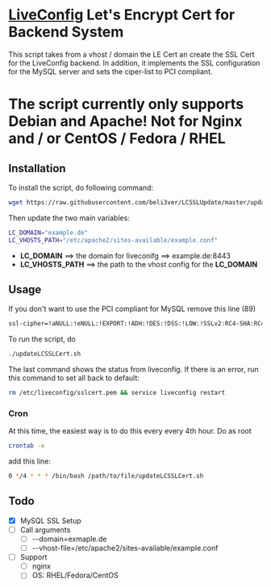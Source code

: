 # [LiveConfig](https://www.liveconfig.com/]) Let's Encrypt Cert for Backend System
This script takes from a vhost / domain the LE Cert an create the SSL Cert for the LiveConfig backend.
In addition, it implements the SSL configuration for the MySQL server and sets the ciper-list to PCI compliant.

# The script currently only supports Debian and Apache! Not for Nginx and / or CentOS / Fedora / RHEL

## Installation
To install the script, do following command:
```bash
wget https://raw.githubusercontent.com/beli3ver/LCSSLUpdate/master/updateLCSSLCert.sh && chmod 700 updateLCSSLCert.sh
```
Then update the two main variables:
```bash
LC_DOMAIN="example.de"
LC_VHOSTS_PATH="/etc/apache2/sites-available/example.conf"
```
* **LC_DOMAIN** ==> the domain for liveconifg ==> example.de:8443
* **LC_VHOSTS_PATH** ==> the path to the vhost config for the **LC_DOMAIN**

## Usage

If you don't want to use the PCI compliant for MySQL remove this line (89)
```bash
ssl-cipher=!aNULL:!eNULL:!EXPORT:!ADH:!DES:!DSS:!LOW:!SSLv2:RC4-SHA:RC4-MD5:ALL
```
To run the script, do 
```bash
./updateLCSSLCert.sh
```
The last command shows the status from liveconfig. If there is an error, run this command to set all back to default:
```bash
rm /etc/liveconfig/sslcert.pem && service liveconfig restart
```

### Cron
At this time, the easiest way is to do this every every 4th hour.
Do as root
```bash
crontab -e
```
add this line:
```bash
0 */4 * * * /bin/bash /path/to/file/updateLCSSLCert.sh
```
## Todo
* [X] MySQL SSL Setup
* [ ] Call arguments
    * [ ] --domain=exmaple.de
    * [ ] --vhost-file=/etc/apache2/sites-available/example.conf
* [ ] Support
    * [ ] nginx
    * [ ] OS: RHEL/Fedora/CentOS
